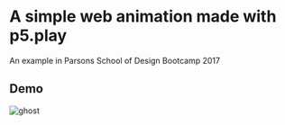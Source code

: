 # A simple web animation made with p5.play  
An example in Parsons School of Design Bootcamp 2017    

## Demo  
![ghost](http://url/to/img.png)
